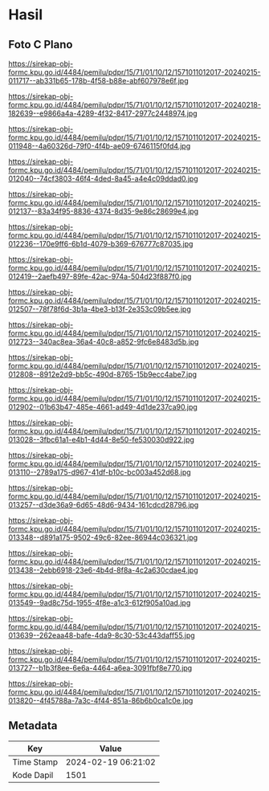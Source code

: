 # Hasil

## Foto C Plano

https://sirekap-obj-formc.kpu.go.id/4484/pemilu/pdpr/15/71/01/10/12/1571011012017-20240215-011717--ab331b65-178b-4f58-b88e-abf607978e6f.jpg

https://sirekap-obj-formc.kpu.go.id/4484/pemilu/pdpr/15/71/01/10/12/1571011012017-20240218-182639--e9866a4a-4289-4f32-8417-2977c2448974.jpg

https://sirekap-obj-formc.kpu.go.id/4484/pemilu/pdpr/15/71/01/10/12/1571011012017-20240215-011948--4a60326d-79f0-4f4b-ae09-6746115f0fd4.jpg

https://sirekap-obj-formc.kpu.go.id/4484/pemilu/pdpr/15/71/01/10/12/1571011012017-20240215-012040--74cf3803-46f4-4ded-8a45-a4e4c09ddad0.jpg

https://sirekap-obj-formc.kpu.go.id/4484/pemilu/pdpr/15/71/01/10/12/1571011012017-20240215-012137--83a34f95-8836-4374-8d35-9e86c28699e4.jpg

https://sirekap-obj-formc.kpu.go.id/4484/pemilu/pdpr/15/71/01/10/12/1571011012017-20240215-012236--170e9ff6-6b1d-4079-b369-676777c87035.jpg

https://sirekap-obj-formc.kpu.go.id/4484/pemilu/pdpr/15/71/01/10/12/1571011012017-20240215-012419--2aefb497-89fe-42ac-974a-504d23f887f0.jpg

https://sirekap-obj-formc.kpu.go.id/4484/pemilu/pdpr/15/71/01/10/12/1571011012017-20240215-012507--78f78f6d-3b1a-4be3-b13f-2e353c09b5ee.jpg

https://sirekap-obj-formc.kpu.go.id/4484/pemilu/pdpr/15/71/01/10/12/1571011012017-20240215-012723--340ac8ea-36a4-40c8-a852-9fc6e8483d5b.jpg

https://sirekap-obj-formc.kpu.go.id/4484/pemilu/pdpr/15/71/01/10/12/1571011012017-20240215-012808--8912e2d9-bb5c-490d-8765-15b9ecc4abe7.jpg

https://sirekap-obj-formc.kpu.go.id/4484/pemilu/pdpr/15/71/01/10/12/1571011012017-20240215-012902--01b63b47-485e-4661-ad49-4d1de237ca90.jpg

https://sirekap-obj-formc.kpu.go.id/4484/pemilu/pdpr/15/71/01/10/12/1571011012017-20240215-013028--3fbc61a1-e4b1-4d44-8e50-fe530030d922.jpg

https://sirekap-obj-formc.kpu.go.id/4484/pemilu/pdpr/15/71/01/10/12/1571011012017-20240215-013110--2789a175-d967-41df-b10c-bc003a452d68.jpg

https://sirekap-obj-formc.kpu.go.id/4484/pemilu/pdpr/15/71/01/10/12/1571011012017-20240215-013257--d3de36a9-6d65-48d6-9434-161cdcd28796.jpg

https://sirekap-obj-formc.kpu.go.id/4484/pemilu/pdpr/15/71/01/10/12/1571011012017-20240215-013348--d891a175-9502-49c6-82ee-86944c036321.jpg

https://sirekap-obj-formc.kpu.go.id/4484/pemilu/pdpr/15/71/01/10/12/1571011012017-20240215-013438--2ebb6918-23e6-4b4d-8f8a-4c2a630cdae4.jpg

https://sirekap-obj-formc.kpu.go.id/4484/pemilu/pdpr/15/71/01/10/12/1571011012017-20240215-013549--9ad8c75d-1955-4f8e-a1c3-612f905a10ad.jpg

https://sirekap-obj-formc.kpu.go.id/4484/pemilu/pdpr/15/71/01/10/12/1571011012017-20240215-013639--262eaa48-bafe-4da9-8c30-53c443daff55.jpg

https://sirekap-obj-formc.kpu.go.id/4484/pemilu/pdpr/15/71/01/10/12/1571011012017-20240215-013727--b1b3f8ee-6e6a-4464-a6ea-3091fbf8e770.jpg

https://sirekap-obj-formc.kpu.go.id/4484/pemilu/pdpr/15/71/01/10/12/1571011012017-20240215-013820--4f45788a-7a3c-4f44-851a-86b6b0ca1c0e.jpg


## Metadata

| Key        | Value               |
| ---------- | ------------------- |
| Time Stamp | 2024-02-19 06:21:02 |
| Kode Dapil | 1501                |



